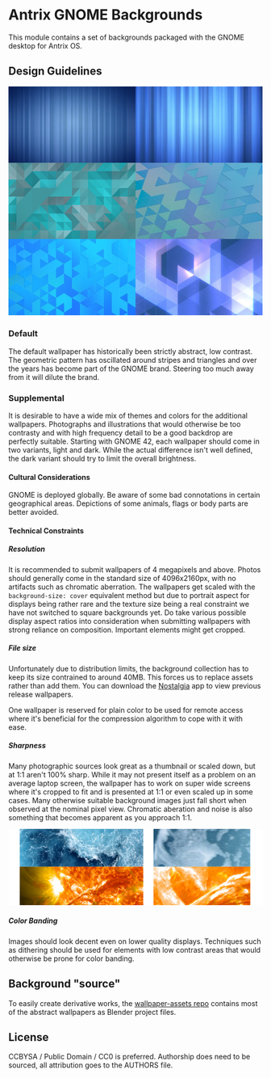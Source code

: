 # Antrix GNOME Backgrounds

This module contains a set of backgrounds packaged with the GNOME desktop for Antrix OS.

## Design Guidelines

![Defaults](defaults.jpg)

### Default

The default wallpaper has historically been strictly abstract, low contrast. The geometric pattern has oscillated around stripes and triangles and over the years has become part of the GNOME brand. Steering too much away from it will dilute the brand.

### Supplemental

It is desirable to have a wide mix of themes and colors for the additional wallpapers. Photographs and illustrations that would otherwise be too contrasty and with high frequency detail to be a good backdrop are perfectly suitable. Starting with GNOME 42, each wallpaper should come in two variants, light and dark. While the actual difference isn't well defined, the dark variant should try to limit the overall brightness.

#### Cultural Considerations

GNOME is deployed globally. Be aware of some bad connotations in certain geographical areas. Depictions of some animals, flags or body parts are better avoided.

#### Technical Constraints

##### Resolution

It is recommended to submit wallpapers of 4 megapixels and above. Photos should generally come in the standard size of 4096x2160px, with no artifacts such as chromatic aberration. The wallpapers get scaled with the `background-size: cover` equivalent method but due to portrait aspect for displays being rather rare and the texture size being a real constraint we have not switched to square backgrounds yet. Do take various possible display aspect ratios into consideration when submitting wallpapers with strong reliance on composition. Important elements might get cropped.

##### File size

Unfortunately due to distribution limits, the background collection has to keep its size contrained to around 40MB. This forces us to replace assets rather than add them. You can download the [Nostalgia](https://flathub.org/apps/details/im.bernard.Nostalgia) app to view previous release wallpapers.

One wallpaper is reserved for plain color to be used for remote access where it's beneficial for the compression algorithm to cope with it with ease.

##### Sharpness

Many photographic sources look great as a thumbnail or scaled down, but at 1:1 aren't 100% sharp. While it may not present itself as a problem on an average laptop screen, the wallpaper has to work on super wide screens where it's cropped to fit and is presented at 1:1 or even scaled up in some cases. Many otherwise suitable background images just fall short when observed at the nominal pixel view. Chromatic aberation and noise is also something that becomes apparent as you approach 1:1.

![Bad Scaling](badscaling.jpg)

##### Color Banding

Images should look decent even on lower quality displays. Techniques such as dithering should be used for elements with low contrast areas that would otherwise be prone for color banding.

## Background "source"

To easily create derivative works, the [wallpaper-assets repo](https://gitlab.gnome.org/Teams/Design/wallpaper-assets) contains most of the abstract wallpapers as Blender project files.

## License

CCBYSA / Public Domain / CC0 is preferred. Authorship does need to be sourced, all attribution goes to the AUTHORS file.

